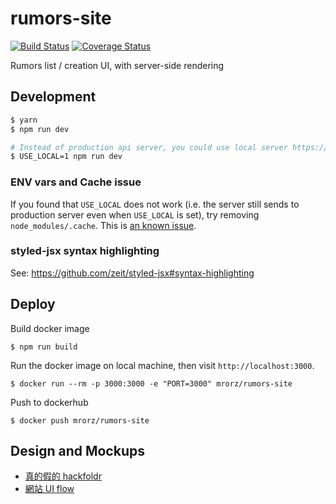 # rumors-site

[![Build Status](https://travis-ci.org/cofacts/rumors-site.svg?branch=master)](https://travis-ci.org/cofacts/rumors-site) [![Coverage Status](https://coveralls.io/repos/github/cofacts/rumors-site/badge.svg?branch=master)](https://coveralls.io/github/cofacts/rumors-site?branch=master)

Rumors list / creation UI, with server-side rendering

## Development

``` bash
$ yarn
$ npm run dev

# Instead of production api server, you could use local server https://github.com/MrOrz/rumors-api
$ USE_LOCAL=1 npm run dev
```

### ENV vars and Cache issue

If you found that `USE_LOCAL` does not work (i.e. the server still sends to production server even when `USE_LOCAL` is set), try removing `node_modules/.cache`. This is [an known issue](https://github.com/zeit/next.js/issues/1103).

### styled-jsx syntax highlighting

See: https://github.com/zeit/styled-jsx#syntax-highlighting

## Deploy

Build docker image

```
$ npm run build
```

Run the docker image on local machine, then visit `http://localhost:3000`.

```
$ docker run --rm -p 3000:3000 -e "PORT=3000" mrorz/rumors-site
```

Push to dockerhub
```
$ docker push mrorz/rumors-site
```

## Design and Mockups

* [真的假的 hackfoldr](http://beta.hackfoldr.org/rumors)
* [網站 UI flow](https://i.imgur.com/lxas2Ic.jpg)
